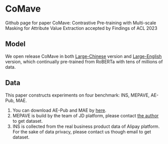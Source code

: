# CoMave

Github page for paper CoMave: Contrastive Pre-training with Multi-scale Masking for Attribute Value Extraction accepted by Findings of ACL 2023


## Model
We open release CoMave in both [Large-Chinese](https://huggingface.co/gxn/comave_large_cn) version and [Large-English](https://huggingface.co/gxn/comave_large_en) version, which continually pre-trained from RoBERTa with tens of millions of data.

## Data
This paper constructs experiments on four benchmark: INS, MEPAVE, AE-Pub, MAE. 
1. You can download AE-Pub and MAE by [here](https://drive.google.com/drive/folders/1SRSigaf1wQ_EKVQEaiEzUXHG5ilq2TVR). 
2. MEPAVE is build by the team of JD platform, please contact [the author](https://github.com/jd-aig/JAVE) to get dataset. 
3. INS is collected from the real business product data of Alipay platform. For the sake of data privacy, please contact us though email to get dataset.
